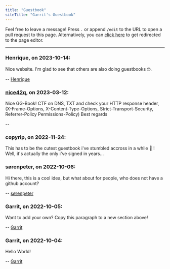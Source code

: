 ```yaml
---
title: "Guestbook"
siteTitle: "Garrit's Guestbook"
---
```


Feel free to leave a message! Press `.` or append `/edit` to the URL to open a
pull request to this page. Alternatively, you can [click
here](https://github.com/garritfra/garrit.xyz/edit/main/content/guestbook.md) to
get redirected to the page editor.

---

### Henrique, on 2023-10-14:

Nice website. I'm glad to see that others are also doing guestbooks 🤓.

-- [Henrique](https://hacdias.com)

### [nice42q](https://nice42q.de/), on 2023-03-12:

Nice GG-Book! CTF on DNS, TXT and check your HTTP response header, (X-Frame-Options, X-Content-Type-Options, Strict-Transport-Security, Referrer-Policy Permissions-Policy) Best regards

--

### copyrip, on 2022-11-24:

This has to be the cutest guestbook i've stumbled accross in a while 🙊 ! Well, it's actually the only i've signed in years...

### sørenpeter, on 2022-10-06:

Hi there, this is a cool idea, but what about for people, who does not have a github account?

-- [sørenpeter](https://darch.dk)

### Garrit, on 2022-10-05:

Want to add your own? Copy this paragraph to a new section above!

-- [Garrit](https://garrit.xyz)

### Garrit, on 2022-10-04:

Hello World!

-- [Garrit](https://garrit.xyz)
